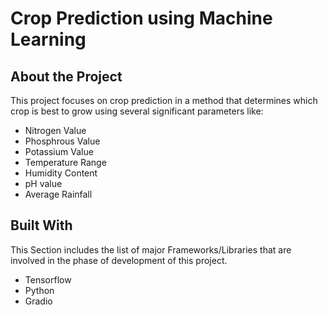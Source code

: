 # Crop Prediction using Machine Learning
## About the Project
This project focuses on crop prediction in a method that determines which crop is best to grow using several significant parameters like:
- Nitrogen Value
- Phosphrous Value
- Potassium Value
- Temperature Range
- Humidity Content
- pH value
- Average Rainfall

## Built With
This Section includes the list of major Frameworks/Libraries that are involved in the phase of development of this project.
- Tensorflow
- Python
- Gradio
